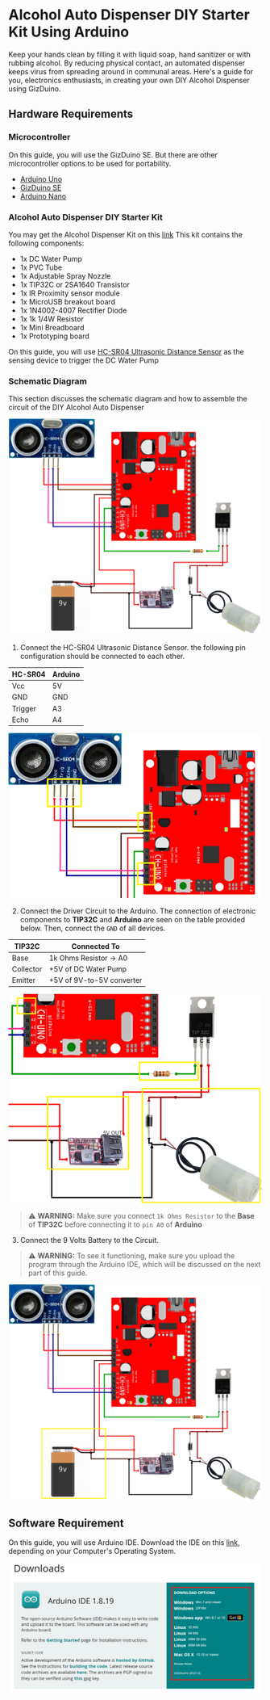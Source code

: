 # Alcohol Auto Dispenser DIY Starter Kit Using Arduino
Keep your hands clean by filling it with liquid soap, hand sanitizer or with rubbing alcohol. By reducing physical contact, an automated dispenser keeps virus from spreading around in communal areas. Here's a guide for you, electronics enthusiasts, in creating your own DIY Alcohol Dispenser using GizDuino.

## Hardware Requirements

### Microcontroller
On this guide, you will use the GizDuino SE. But there are other microcontroller options to be used for portability.
- [Arduino Uno](https://store-usa.arduino.cc/products/arduino-uno-rev3/?selectedStore=us)
- [GizDuino SE](https://www.e-gizmo.net/oc/index.php?route=product/product&product_id=1405&search=Gizduino+se&description=true)
- [Arduino Nano](https://www.makerlab-electronics.com/product/arduino-nano-2/)



### Alcohol Auto Dispenser DIY Starter Kit
You may get the Alcohol Dispenser Kit on this [link](https://www.e-gizmo.net/oc/index.php?route=product/product&product_id=1505&search=alcohol&description=true)
This kit contains the following components:
- 1x DC Water Pump
- 1x PVC Tube
- 1x Adjustable Spray Nozzle
- 1x TIP32C or 2SA1640 Transistor
- 1x IR Proximity sensor module
- 1x MicroUSB breakout board
- 1x 1N4002-4007 Rectifier Diode
- 1x 1k 1/4W Resistor
- 1x Mini Breadboard
- 1x Prototyping board


On this guide, you will use [HC-SR04 Ultrasonic Distance Sensor](https://www.e-gizmo.net/oc/index.php?route=product/product&search=hc-s&product_id=1385&search=hc-s) as the sensing device to trigger the DC Water Pump


### Schematic Diagram
This section discusses the schematic diagram and how to assemble the circuit of the DIY Alcohol Auto Dispenser

![Alt text](images/Alcohol.Sanitizer.drawio.final.png?raw=true "DIY Alcohol Auto Dispenser Schematic Diagram")

1. Connect the HC-SR04 Ultrasonic Distance Sensor. the following pin configuration should be connected to each other.

|**HC-SR04**|**Arduino**|
| -----   | ------------ |
| Vcc     | 5V           |
| GND     | GND          |
| Trigger | A3           |
| Echo    | A4           |

![Alt text](images/hc-sr04.png?raw=true "HC-SR04 Connection")

2. Connect the Driver Circuit to the Arduino. The connection of electronic components to **TIP32C** and **Arduino** are seen on the table provided below. Then, connect the `GND` of all devices. 

|**TIP32C** |    **Connected To**      |
| -----     | ------------------------ |
| Base      | 1k Ohms Resistor -> A0   |
| Collector | +5V of DC Water Pump     |
| Emitter   | +5V of 9V-to-5V converter|

![Alt text](images/Driver.PNG?raw=true "Driver Circuit")

> :warning: **WARNING:**
> Make sure you connect `1k Ohms Resistor` to the **Base** of **TIP32C** before connecting it to `pin A0` of **Arduino**


3. Connect the 9 Volts Battery to the Circuit.

> :warning: **WARNING:**
> To see it functioning, make sure you upload the program through the Arduino IDE, which will be discussed on the next part of this guide.

![Alt text](images/battery.png?raw=true "9 Volts battery connection")



## Software Requirement
On this guide, you will use Arduino IDE. Download the IDE on this [link](https://www.arduino.cc/en/software), depending on your Computer's Operating System.


![Alt text](images/Arduino.png?raw=true "Arduino IDE Download")



